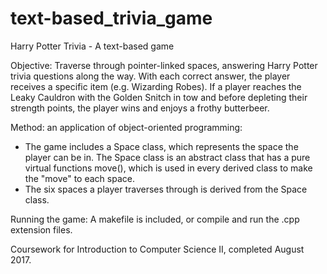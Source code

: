 # text-based_trivia_game

Harry Potter Trivia - A text-based game

Objective: Traverse through pointer-linked spaces, answering Harry Potter trivia questions along the way. With each correct answer,
the player receives a specific item (e.g. Wizarding Robes). If a player reaches the Leaky Cauldron with the Golden Snitch in tow and before
depleting their strength points, the player wins and enjoys a frothy butterbeer.


Method: an application of object-oriented programming:

- The game includes a Space class, which represents the space the player can be in. The Space class is an abstract class that has a pure virtual functions move(), which is used in every derived class to make the "move" to each space.
- The six spaces a player traverses through is derived from the Space class.


Running the game: A makefile is included, or compile and run the .cpp extension files.

Coursework for Introduction to Computer Science II, completed August 2017.
